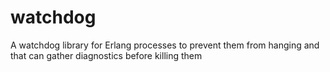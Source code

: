 watchdog
========

A watchdog library for Erlang processes to prevent them from hanging and that can gather diagnostics before killing them